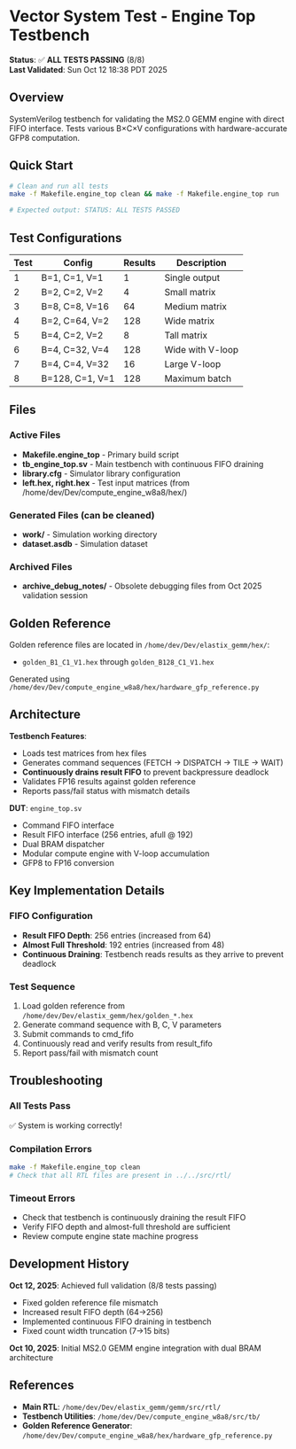# Vector System Test - Engine Top Testbench

**Status**: ✅ **ALL TESTS PASSING** (8/8)  
**Last Validated**: Sun Oct 12 18:38 PDT 2025

## Overview

SystemVerilog testbench for validating the MS2.0 GEMM engine with direct FIFO interface.
Tests various B×C×V configurations with hardware-accurate GFP8 computation.

## Quick Start

```bash
# Clean and run all tests
make -f Makefile.engine_top clean && make -f Makefile.engine_top run

# Expected output: STATUS: ALL TESTS PASSED
```

## Test Configurations

| Test | Config | Results | Description |
|------|--------|---------|-------------|
| 1 | B=1, C=1, V=1 | 1 | Single output |
| 2 | B=2, C=2, V=2 | 4 | Small matrix |
| 3 | B=8, C=8, V=16 | 64 | Medium matrix |
| 4 | B=2, C=64, V=2 | 128 | Wide matrix |
| 5 | B=4, C=2, V=2 | 8 | Tall matrix |
| 6 | B=4, C=32, V=4 | 128 | Wide with V-loop |
| 7 | B=4, C=4, V=32 | 16 | Large V-loop |
| 8 | B=128, C=1, V=1 | 128 | Maximum batch |

## Files

### Active Files
- **Makefile.engine_top** - Primary build script
- **tb_engine_top.sv** - Main testbench with continuous FIFO draining
- **library.cfg** - Simulator library configuration
- **left.hex, right.hex** - Test input matrices (from /home/dev/Dev/compute_engine_w8a8/hex/)

### Generated Files (can be cleaned)
- **work/** - Simulation working directory
- **dataset.asdb** - Simulation dataset

### Archived Files
- **archive_debug_notes/** - Obsolete debugging files from Oct 2025 validation session

## Golden Reference

Golden reference files are located in `/home/dev/Dev/elastix_gemm/hex/`:
- `golden_B1_C1_V1.hex` through `golden_B128_C1_V1.hex`

Generated using `/home/dev/Dev/compute_engine_w8a8/hex/hardware_gfp_reference.py`

## Architecture

**Testbench Features**:
- Loads test matrices from hex files
- Generates command sequences (FETCH → DISPATCH → TILE → WAIT)
- **Continuously drains result FIFO** to prevent backpressure deadlock
- Validates FP16 results against golden reference
- Reports pass/fail status with mismatch details

**DUT**: `engine_top.sv`
- Command FIFO interface
- Result FIFO interface (256 entries, afull @ 192)
- Dual BRAM dispatcher
- Modular compute engine with V-loop accumulation
- GFP8 to FP16 conversion

## Key Implementation Details

### FIFO Configuration
- **Result FIFO Depth**: 256 entries (increased from 64)
- **Almost Full Threshold**: 192 entries (increased from 48)
- **Continuous Draining**: Testbench reads results as they arrive to prevent deadlock

### Test Sequence
1. Load golden reference from `/home/dev/Dev/elastix_gemm/hex/golden_*.hex`
2. Generate command sequence with B, C, V parameters
3. Submit commands to cmd_fifo
4. Continuously read and verify results from result_fifo
5. Report pass/fail with mismatch count

## Troubleshooting

### All Tests Pass
✅ System is working correctly!

### Compilation Errors
```bash
make -f Makefile.engine_top clean
# Check that all RTL files are present in ../../src/rtl/
```

### Timeout Errors
- Check that testbench is continuously draining the result FIFO
- Verify FIFO depth and almost-full threshold are sufficient
- Review compute engine state machine progress

## Development History

**Oct 12, 2025**: Achieved full validation (8/8 tests passing)
- Fixed golden reference file mismatch
- Increased result FIFO depth (64→256)
- Implemented continuous FIFO draining in testbench
- Fixed count width truncation (7→15 bits)

**Oct 10, 2025**: Initial MS2.0 GEMM engine integration with dual BRAM architecture

## References

- **Main RTL**: `/home/dev/Dev/elastix_gemm/gemm/src/rtl/`
- **Testbench Utilities**: `/home/dev/Dev/compute_engine_w8a8/src/tb/`
- **Golden Reference Generator**: `/home/dev/Dev/compute_engine_w8a8/hex/hardware_gfp_reference.py`














